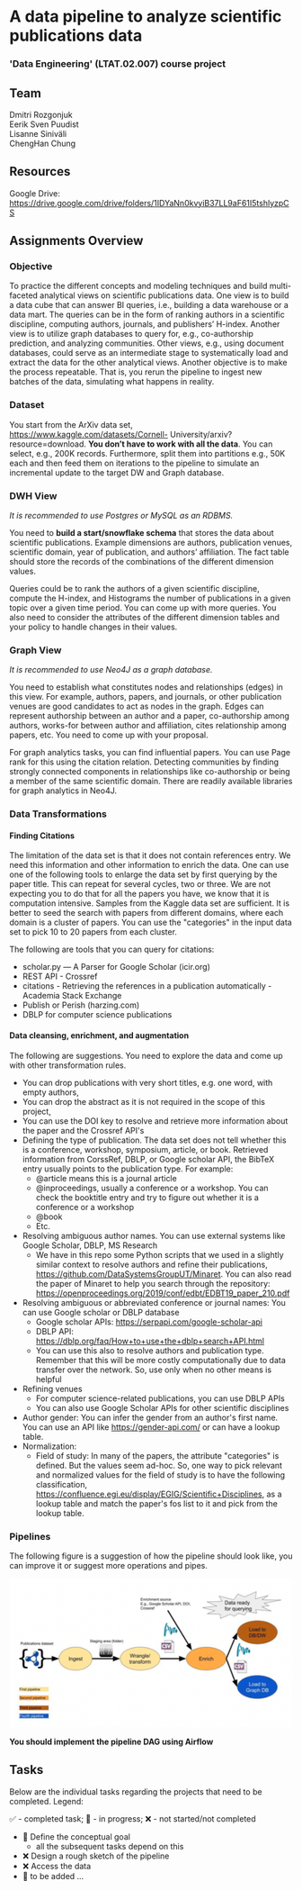 # A data pipeline to analyze scientific publications data
### 'Data Engineering' (LTAT.02.007) course project

## Team
Dmitri Rozgonjuk <br>
Eerik Sven Puudist <br>
Lisanne Siniväli <br>
ChengHan Chung <br>

## Resources
Google Drive: https://drive.google.com/drive/folders/1IDYaNn0kvyiB37LL9aF61I5tshlyzpCS

## Assignments Overview
### Objective
To practice the different concepts and modeling techniques and build multi-faceted analytical views on scientific publications data. One view is to build a data cube that can answer BI queries, i.e., building a data warehouse or a data mart. The queries can be in the form of ranking authors in a scientific discipline, computing authors, journals, and publishers’ H-index. Another view is to utilize graph databases to query for, e.g., co-authorship prediction, and analyzing communities. Other views, e.g., using document databases, could serve as an intermediate stage to systematically load and extract the data for the other analytical views. Another objective is to make the process repeatable. That is, you rerun the pipeline to ingest new batches of the data, simulating what happens in reality.

### Dataset
You start from the ArXiv data set, https://www.kaggle.com/datasets/Cornell- University/arxiv?resource=download. **You don’t have to work with all the data**. You can select, e.g., 200K records. Furthermore, split them into partitions e.g., 50K each and then feed them on iterations to the pipeline to simulate an incremental update to the target DW and Graph database.

### DWH View
*It is recommended to use Postgres or MySQL as an RDBMS.*

You need to **build a start/snowflake schema** that stores the data about scientific publications. Example dimensions are authors, publication venues, scientific domain, year of publication, and authors’ affiliation. The fact table should store the records of the combinations of the different dimension values.

Queries could be to rank the authors of a given scientific discipline, compute the H-index, and Histograms the number of publications in a given topic over a given time period. You can come up with more queries. You also need to consider the attributes of the different dimension tables and your policy to handle changes in their values.

### Graph View
*It is recommended to use Neo4J as a graph database.*

You need to establish what constitutes nodes and relationships (edges) in this view. For example, authors, papers, and journals, or other publication venues are good candidates to act as nodes in the graph. Edges can represent authorship between an author and a paper, co-authorship among authors, works-for between author and affiliation, cites relationship among papers, etc. You need to come up with your proposal. 

For graph analytics tasks, you can find influential papers. You can use Page rank for this using the citation relation. Detecting communities by finding strongly connected components in relationships like co-authorship or being a member of the same scientific domain. There are readily available libraries for graph analytics in Neo4J.

### Data Transformations
#### Finding Citations
The limitation of the data set is that it does not contain references entry. We need this information and other information to enrich the data. One can use one of the following tools to enlarge the data set by first querying by the paper title. This can repeat for several cycles, two or three. We are not expecting you to do that for all the papers you have, we know that it is computation intensive. Samples from the Kaggle data set are sufficient. It is better to seed the search with papers from different domains, where each domain is a cluster of papers. You can use the "categories" in the input data set to pick 10 to 20 papers from each cluster.

The following are tools that you can query for citations:
- scholar.py — A Parser for Google Scholar (icir.org)
- REST API - Crossref
- citations - Retrieving the references in a publication automatically - Academia Stack Exchange
- Publish or Perish (harzing.com)
- DBLP for computer science publications

#### Data cleansing, enrichment, and augmentation
The following are suggestions. You need to explore the data and come up with other transformation rules.
- You can drop publications with very short titles, e.g. one word, with empty authors,
- You can drop the abstract as it is not required in the scope of this project,
- You can use the DOI key to resolve and retrieve more information about the paper and the
Crossref API's
- Defining the type of publication. The data set does not tell whether this is a conference,
workshop, symposium, article, or book. Retrieved information from CorssRef, DBLP, or Google scholar API, the BibTeX entry usually points to the publication type. For example:
  - @article means this is a journal article
  - @inproceedings, usually a conference or a workshop. You can check the booktitle entry and try to figure out whether it is a conference or a workshop
  - @book
  - Etc.
- Resolving ambiguous author names. You can use external systems like Google Scholar, DBLP, MS Research
  - We have in this repo some Python scripts that we used in a slightly similar context to resolve authors and refine their publications, https://github.com/DataSystemsGroupUT/Minaret. You can also read the paper of Minaret to help you search through the repository: https://openproceedings.org/2019/conf/edbt/EDBT19_paper_210.pdf
- Resolving ambiguous or abbreviated conference or journal names: You can use Google scholar or DBLP database
  - Google scholar APIs: https://serpapi.com/google-scholar-api
  - DBLP API: https://dblp.org/faq/How+to+use+the+dblp+search+API.html
  - You can use this also to resolve authors and publication type. Remember that this will be more costly computationally due to data transfer over the network. So, use only when no other means is helpful 
- Refining venues
  - For computer science-related publications, you can use DBLP APIs
  - You can also use Google Scholar APIs for other scientific disciplines
- Author gender: You can infer the gender from an author's first name. You can use an API like https://gender-api.com/ or can have a lookup table. 
- Normalization:
  - Field of study: In many of the papers, the attribute "categories" is defined. But the values seem ad-hoc. So, one way to pick relevant and normalized values for the field of study is to have the following classification, https://confluence.egi.eu/display/EGIG/Scientific+Disciplines, as a lookup table and match the paper's fos list to it and pick from the lookup table.
  
### Pipelines
The following figure is a suggestion of how the pipeline should look like, you can improve it or suggest more operations and pipes.

![Alt text](pipeline.png "A possible pipeline solution")

**You should implement the pipeline DAG using Airflow**

## Tasks
Below are the individual tasks regarding the projects that need to be completed. Legend:

:white_check_mark: - completed task; :large_orange_diamond: - in progress; :x: - not started/not completed
<br>

- :large_orange_diamond: Define the conceptual goal <br>
    - all the subsequent tasks depend on this
- :x: Design a rough sketch of the pipeline
- :x: Access the data
- :large_orange_diamond: to be added ...

